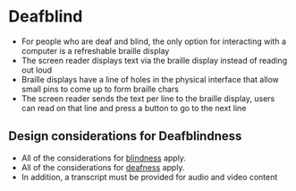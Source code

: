 # Deafblind

- For people who are deaf and blind, the only option for interacting with a computer is a refreshable braille display
- The screen reader displays text via the braille display instead of reading out loud
- Braille displays have a line of holes in the physical interface that allow small pins to come up to form braille chars
- The screen reader sends the text per line to the braille display, users can read on that line and press a button to go to the next line

## Design considerations for Deafblindness

- All of the considerations for [blindness](blind.md) apply.
- All of the considerations for [deafness](deaf.md) apply.
- In addition, a transcript must be provided for audio and video content

